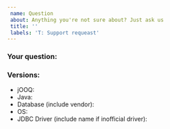 ```yaml
---
 name: Question
 about: Anything you're not sure about? Just ask us
 title: ''
 labels: 'T: Support requeast'
---
```


### Your question:

### Versions:

- jOOQ:
- Java:
- Database (include vendor):
- OS:
- JDBC Driver (include name if inofficial driver):